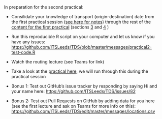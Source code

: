 
In preparation for the second practical:

-   Consilidate your knowledge of transport (origin-destination) date
    from the first practical session ([see here for
    notes](https://github.com/ITSLeeds/TDS/blob/master/messages/practical1-notes.R))
    through the rest of the [content for the first
    practical](https://github.com/ITSLeeds/TDS/blob/master/practicals/2-software.md)
    (sections
    [3](https://github.com/ITSLeeds/TDS/blob/master/practicals/2-software.md#3-processing-origin-destination-data-in-bristol)
    and
    [4](https://github.com/ITSLeeds/TDS/blob/master/practicals/2-software.md#4-processing-medium-sized-data-and-basic-visualisation)
    )

-   Run this reproducible R script on your computer and let us know if
    you have any issues:
    <https://github.com/ITSLeeds/TDS/blob/master/messages/practical2-test-code.R>

-   Watch the routing lecture (see Teams for link)

-   Take a look at the [practical
    here](https://github.com/ITSLeeds/TDS/blob/master/practicals/6-routing.md),
    we will run through this during the practical session

-   Bonus 1: Test out GitHub’s issue tracker by responding by saying Hi
    and your name here: <https://github.com/ITSLeeds/TDS/issues/82>

-   Bonus 2: Test out Pull Requests on GitHub by adding data for you
    here (see the first lecture and ask on Teams for more info on this):
    <https://github.com/ITSLeeds/TDS/edit/master/messages/locations.csv>

